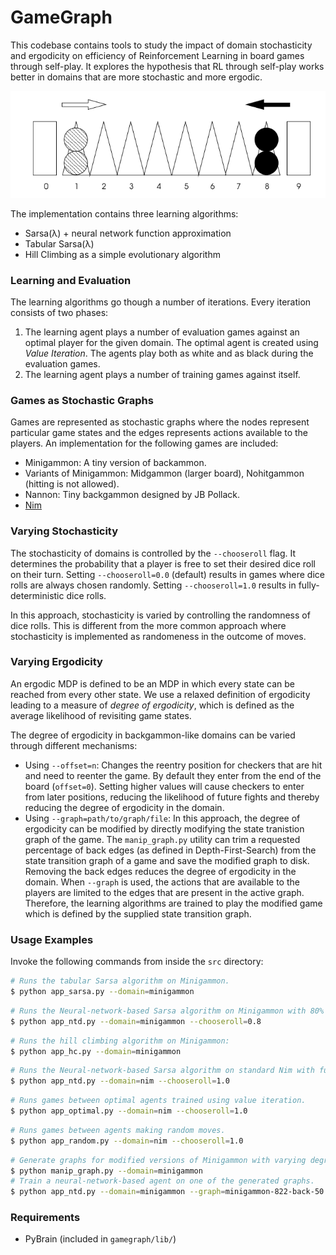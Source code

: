 # GameGraph

This codebase contains tools to study the impact of domain stochasticity and ergodicity on efficiency of Reinforcement Learning in board games through self-play.  It explores the hypothesis that RL through self-play works better in domains that are more stochastic and more ergodic.

![Minigammon Game Board](/gamegraph/doc/minigammon.png?raw=true "Minigammon Game Board")

The implementation contains three learning algorithms:

  - Sarsa(λ) + neural network function approximation
  - Tabular Sarsa(λ)
  - Hill Climbing as a simple evolutionary algorithm

### Learning and Evaluation

The learning algorithms go though a number of iterations.  Every iteration consists of two phases:

1. The learning agent plays a number of evaluation games against an optimal player for the given domain.  The optimal agent is created using *Value Iteration*.  The agents play both as white and as black during the evaluation games.
2. The learning agent plays a number of training games against itself.

### Games as Stochastic Graphs

Games are represented as stochastic graphs where the nodes represent particular game states and the edges represents actions available to the players.  An implementation for the following games are included:

  - Minigammon: A tiny version of backammon.
  - Variants of Minigammon: Midgammon (larger board), Nohitgammon (hitting is not allowed).
  - Nannon: Tiny backgammon designed by JB Pollack.
  - [Nim](http://en.wikipedia.org/wiki/Nim)

### Varying Stochasticity

The stochasticity of domains is controlled by the `--chooseroll` flag.  It determines the probability that a player is free to set their desired dice roll on their turn.  Setting `--chooseroll=0.0` (default) results in games where dice rolls are always chosen randomly.  Setting `--chooseroll=1.0` results in fully-deterministic dice rolls.

In this approach, stochasticity is varied by controlling the randomness of dice rolls.  This is different from the more common approach where stochasticity is implemented as randomeness in the outcome of moves.

### Varying Ergodicity

An ergodic MDP is defined to be an MDP in which every state can be reached from every other state.  We use a relaxed definition of ergodicity leading to a measure of *degree of ergodicity*, which is defined as the average likelihood of revisiting game states.

The degree of ergodicity in backgammon-like domains can be varied through different mechanisms:

  - Using `--offset=n`: Changes the reentry position for checkers that are hit and need to reenter the game.  By default they enter from the end of the board (`offset=0`).  Setting higher values will cause checkers to enter from later positions, reducing the likelihood of future fights and thereby reducing the degree of ergodicity in the domain.
  - Using `--graph=path/to/graph/file`: In this approach, the degree of ergodicity can be modified by directly modifying the state tranistion graph of the game.  The `manip_graph.py` utility can trim a requested percentage of back edges (as defined in Depth-First-Search) from the state transition graph of a game and save the modified graph to disk.  Removing the back edges reduces the degree of ergodicity in the domain.  When `--graph` is used, the actions that are available to the players are limited to the edges that are present in the active graph.  Therefore, the learning algorithms are trained to play the modified game which is defined by the supplied state transition graph.

### Usage Examples

Invoke the following commands from inside the `src` directory:

```sh
# Runs the tabular Sarsa algorithm on Minigammon.
$ python app_sarsa.py --domain=minigammon
```

```sh
# Runs the Neural-network-based Sarsa algorithm on Minigammon with 80% deterministic dice rolls:
$ python app_ntd.py --domain=minigammon --chooseroll=0.8
```

```sh
# Runs the hill climbing algorithm on Minigammon:
$ python app_hc.py --domain=minigammon
```

```sh
# Runs the Neural-network-based Sarsa algorithm on standard Nim with fully-deterministic dice rolls:
$ python app_ntd.py --domain=nim --chooseroll=1.0
```

```sh
# Runs games between optimal agents trained using value iteration.
$ python app_optimal.py --domain=nim --chooseroll=1.0
```

```sh
# Runs games between agents making random moves.
$ python app_random.py --domain=nim --chooseroll=1.0
```

```sh
# Generate graphs for modified versions of Minigammon with varying degrees of ergodicity.
$ python manip_graph.py --domain=minigammon
# Train a neural-network-based agent on one of the generated graphs.
$ python app_ntd.py --domain=minigammon --graph=minigammon-822-back-50
```

### Requirements

- PyBrain (included in `gamegraph/lib/`)

